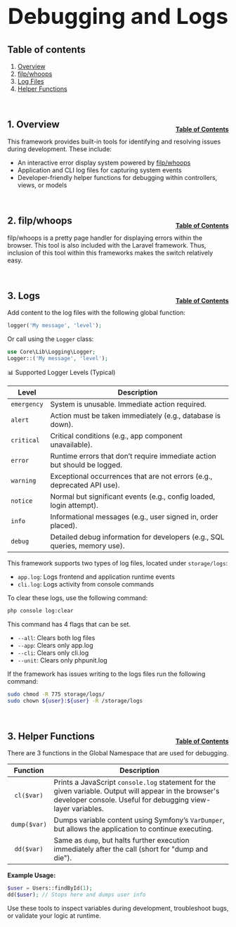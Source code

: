 <h1 style="font-size: 50px; text-align: center;">Debugging and Logs</h1>

## Table of contents
1. [Overview](#overview)
2. [filp/whoops](#whoops)
3. [Log Files](#logs)
4. [Helper Functions](#helpers)

<br>

## 1. Overview <a id="overview"></a><span style="float: right; font-size: 14px; padding-top: 15px;">[Table of Contents](#table-of-contents)</span>
This framework provides built-in tools for identifying and resolving issues during development. These include:

- An interactive error display system powered by [filp/whoops](https://github.com/filp/whoops)
- Application and CLI log files for capturing system events
- Developer-friendly helper functions for debugging within controllers, views, or models

<br>

## 2. filp/whoops <a id="whoops"></a><span style="float: right; font-size: 14px; padding-top: 15px;">[Table of Contents](#table-of-contents)</span>
filp/whoops is a pretty page handler for displaying errors within the browser.  This tool is also included with the Laravel framework.  Thus, inclusion of this tool within this frameworks makes the switch relatively easy.

<br>

## 3. Logs <a id="logs"></a><span style="float: right; font-size: 14px; padding-top: 15px;">[Table of Contents](#table-of-contents)</span>
Add content to the log files with the following global function:
```php
logger('My message', 'level');
```

Or call using the `Logger` class:
```php
use Core\Lib\Logging\Logger;
Logger::('My message', 'level');
```

📊 Supported Logger Levels (Typical)

| Level       | Description                                                                |
| ----------- | -------------------------------------------------------------------------- |
| `emergency` | System is unusable. Immediate action required.                             |
| `alert`     | Action must be taken immediately (e.g., database is down).                 |
| `critical`  | Critical conditions (e.g., app component unavailable).                     |
| `error`     | Runtime errors that don’t require immediate action but should be logged.   |
| `warning`   | Exceptional occurrences that are not errors (e.g., deprecated API use).    |
| `notice`    | Normal but significant events (e.g., config loaded, login attempt).        |
| `info`      | Informational messages (e.g., user signed in, order placed).               |
| `debug`     | Detailed debug information for developers (e.g., SQL queries, memory use). |

This framework supports two types of log files, located under `storage/logs`:

- `app.log`: Logs frontend and application runtime events
- `cli.log`: Logs activity from console commands

To clear these logs, use the following command:

```sh
php console log:clear
```

This command has 4 flags that can be set.
* `--all`: Clears both log files
* `--app`: Clears only app.log
* `--cli`: Clears only cli.log
* `--unit`: Clears only phpunit.log

If the framework has issues writing to the logs files run the following command:
```sh
sudo chmod -R 775 storage/logs/
sudo chown ${user}:${user} -R /storage/logs
```

<br>

## 3. Helper Functions <a id="helpers"></a><span style="float: right; font-size: 14px; padding-top: 15px;">[Table of Contents](#table-of-contents)</span>
There are 3 functions in the Global Namespace that are used for debugging.

| Function | Description |
|:--------:|-------------|
| `cl($var)` | Prints a JavaScript `console.log` statement for the given variable. Output will appear in the browser's developer console. Useful for debugging view-layer variables. |
| `dump($var)` | Dumps variable content using Symfony’s `VarDumper`, but allows the application to continue executing. |
| `dd($var)` | Same as `dump`, but halts further execution immediately after the call (short for "dump and die"). |

**Example Usage:**
```php
$user = Users::findById(1);
dd($user); // Stops here and dumps user info
```

Use these tools to inspect variables during development, troubleshoot bugs, or validate your logic at runtime.